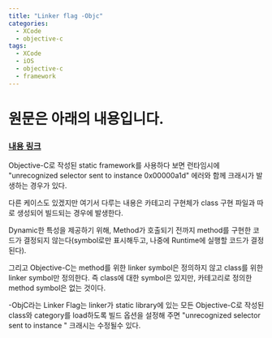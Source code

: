 ```yaml
---
title: "Linker flag -Objc"
categories:
  - XCode
  - objective-c
tags:
  - XCode
  - iOS
  - objective-c
  - framework
---
```


# 원문은 아래의 내용입니다.
### [내용 링크](https://developer.apple.com/library/archive/qa/qa1490/_index.html)

Objective-C로 작성된 static framework를 사용하다 보면 런타임시에 "unrecognized selector sent to instance 0x00000a1d" 에러와 함께
크래시가 발생하는 경우가 있다.

다른 케이스도 있겠지만 여기서 다루는 내용은 카테고리 구현체가 class 구현 파일과 따로 생성되어 빌드되는 경우에 발생한다. 

Dynamic한 특성을 제공하기 위해, Method가 호출되기 전까지 method를 구현한 코드가 결정되지 않는다(symbol로만 표시해두고, 나중에 Runtime에 실행할 코드가 결정된다). 

그리고 Objective-C는 method를 위한 linker symbol은 정의하지 않고 class를 위한 linker symbol만 정의한다.
즉 class에 대한 symbol은 있지만, 카테고리로 정의한 method symbol은 없는 것이다.

-ObjC라는 Linker Flag는 linker가 static library에 있는 모든 Objective-C로 작성된 class와 category를 load하도록 빌드 옵션을 설정해 주면 "unrecognized selector sent to instance " 크래시는 수정될수 있다.
